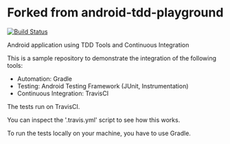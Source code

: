 Forked from android-tdd-playground
======================

[![Build Status](https://travis-ci.org/pestrada/android-tdd-playground.png?branch=master)](https://travis-ci.org/pestrada/android-tdd-playground)

Android application using TDD Tools and Continuous Integration

This is a sample repository to demonstrate the integration of the following tools:

- Automation:             Gradle
- Testing:                Android Testing Framework (JUnit, Instrumentation)
- Continuous Integration: TravisCI

The tests run on TravisCI.

You can inspect the '.travis.yml' script to see how this works.

To run the tests locally on your machine, you have to use Gradle.
